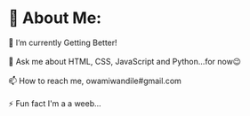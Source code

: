 # 💫 About Me:
🔭 I’m currently Getting Better!<br><br>💬 Ask me about HTML, CSS, JavaScript and Python...for now😉<br><br>📫 How to reach me, owamiwandile#gmail.com<br><br>⚡ Fun fact I'm a a weeb...


